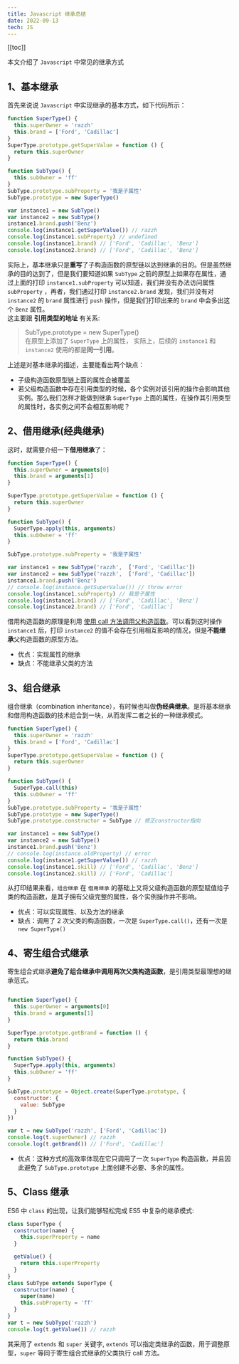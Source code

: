 ```yaml
---
title: Javascript 继承总结
date: 2022-09-13
tech: JS
---
```


[[toc]]

本文介绍了 `Javascript` 中常见的继承方式

## 1、基本继承

首先来说说 `Javascript` 中实现继承的基本方式，如下代码所示：

```javascript {13}
function SuperType() {
  this.superOwner = 'razzh'
  this.brand = ['Ford', 'Cadillac']
}
SuperType.prototype.getSuperValue = function () {
  return this.superOwner
}

function SubType() {
  this.subOwner = 'ff'
}
SubType.prototype.subProperty = '我是子属性'
SubType.prototype = new SuperType()

var instance1 = new SubType()
var instance2 = new SubType()
instance1.brand.push('Benz')
console.log(instance1.getSuperValue()) // razzh
console.log(instance1.subProperty) // undefined
console.log(instance1.brand) // ['Ford', 'Cadillac', 'Benz']
console.log(instance2.brand) // ['Ford', 'Cadillac', 'Benz']
```

实际上，基本继承只是**重写**了子构造函数的原型链以达到继承的目的。但是虽然继承的目的达到了，但是我们要知道如果 `SubType` 之前的原型上如果存在属性，通过上面的打印 `instance1.subProperty` 可以知道，我们并没有办法访问属性 `subProperty` ，再者，我们通过打印 `instance2.brand` 发现，我们并没有对 `instance2` 的 `brand` 属性进行 `push` 操作，但是我们打印出来的 `brand` 中会多出这个 `Benz` 属性。  
这主要跟 **引用类型的地址** 有关系:

> SubType.prototype = new SuperType()  
> 在原型上添加了 `SuperType` 上的属性， 实际上，后续的 `instance1` 和 `instance2` 使用的都是**同一引用**。

上述是对基本继承的描述，主要能看出两个缺点：

- 子级构造函数原型链上面的属性会被覆盖
- 若父级构造函数中存在引用类型的时候，各个实例对该引用的操作会影响其他实例。那么我们怎样才能做到继承 `SuperType` 上面的属性，在操作其引用类型的属性时，各实例之间不会相互影响呢？

## 2、借用继承(经典继承)

这时，就需要介绍一下**借用继承**了：

```javascript {18}
function SuperType() {
  this.superOwner = arguments[0]
  this.brand = arguments[1]
}

SuperType.prototype.getSuperValue = function () {
  return this.superOwner
}

function SubType() {
  SuperType.apply(this, arguments)
  this.subOwner = 'ff'
}

SubType.prototype.subProperty = '我是子属性'

var instance1 = new SubType('razzh',  ['Ford', 'Cadillac'])
var instance2 = new SubType('razzh',  ['Ford', 'Cadillac'])
instance1.brand.push('Benz')
// console.log(instance.getSuperValue()) // throw error
console.log(instance1.subProperty) // 我是子属性
console.log(instance1.brand) // ['Ford', 'Cadillac', 'Benz']
console.log(instance2.brand) // ['Ford', 'Cadillac']
```

借用构造函数的原理是利用 [使用 call 方法调用父构造函数](https://developer.mozilla.org/zh-CN/docs/Web/JavaScript/Reference/Global_Objects/Function/call#%E7%A4%BA%E4%BE%8B)。可以看到这时操作 `instance1` 后，打印 `instance2` 的值不会存在引用相互影响的情况，但是**不能继承**父构造函数的原型方法。

- 优点：实现属性的继承
- 缺点：不能继承父类的方法

## 3、组合继承

组合继承（combination inheritance），有时候也叫做**伪经典继承**。是将基本继承和借用构造函数的技术组合到一块，从而发挥二者之长的一种继承模式。

```javascript
function SuperType() {
  this.superOwner = 'razzh'
  this.brand = ['Ford', 'Cadillac']
}
SuperType.prototype.getSuperValue = function () {
  return this.superOwner
}

function SubType() {
  SuperType.call(this)
  this.subOwner = 'ff'
}
SubType.prototype.subProperty = '我是子属性'
SubType.prototype = new SuperType()
SubType.prototype.constructor = SubType // 修正constructor指向

var instance1 = new SubType()
var instance2 = new SubType()
instance1.brand.push('Benz')
// console.log(instance.oldProperty) // error
console.log(instance1.getSuperValue()) // razzh
console.log(instance1.skill) // ['Ford', 'Cadillac', 'Benz']
console.log(instance2.skill) // ['Ford', 'Cadillac']
```

从打印结果来看，`组合继承` 在 `借用继承` 的基础上又将父级构造函数的原型赋值给子类的构造函数，是其子拥有父级完整的属性，各个实例操作并不影响。

- 优点：可以实现属性、以及方法的继承
- 缺点：调用了 2 次父类的构造函数，一次是 `SuperType.call()`，还有一次是 `new SuperType()`

## 4、寄生组合式继承

寄生组合式继承**避免了组合继承中调用两次父类构造函数**，是引用类型最理想的继承范式。

```javascript

function SuperType() {
  this.superOwner = arguments[0]
  this.brand = arguments[1]
}

SuperType.prototype.getBrand = function () {
  return this.brand
}

function SubType() {
  SuperType.apply(this, arguments)
  this.subOwner = 'ff'
}

SubType.prototype = Object.create(SuperType.prototype, {
  constructor: {
    value: SubType
  }
})

var t = new SubType('razzh', ['Ford', 'Cadillac'])
console.log(t.superOwner) // razzh
console.log(t.getBrand()) // ['Ford', 'Cadillac']
```

- 优点：这种方式的高效率体现在它只调用了一次 `SuperType` 构造函数，并且因此避免了 `SubType.prototype` 上面创建不必要、多余的属性。

## 5、Class 继承

ES6 中 `class` 的出现，让我们能够轻松完成 ES5 中复杂的继承模式:

```javascript
class SuperType {
  constructor(name) {
    this.superProperty = name
  }

  getValue() {
    return this.superProperty
  }
}
class SubType extends SuperType {
  constructor(name) {
    super(name)
    this.subProperty = 'ff'
  }
}
var t = new SubType('razzh')
console.log(t.getValue()) // razzh
```

其采用了 `extends` 和 `super` 关键字, `extends` 可以指定类继承的函数，用于调整原型，`super` 等同于寄生组合式继承的父类执行 call 方法。
